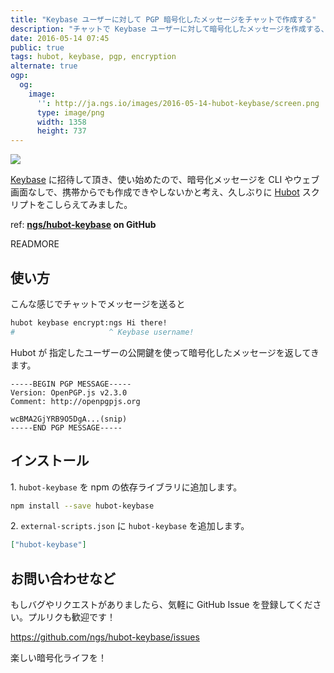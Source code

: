```yaml
---
title: "Keybase ユーザーに対して PGP 暗号化したメッセージをチャットで作成する"
description: "チャットで Keybase ユーザーに対して暗号化したメッセージを作成する、hubot-keybase を公開しました。"
date: 2016-05-14 07:45
public: true
tags: hubot, keybase, pgp, encryption
alternate: true
ogp:
  og:
    image:
      '': http://ja.ngs.io/images/2016-05-14-hubot-keybase/screen.png
      type: image/png
      width: 1358
      height: 737
---
```


![](2016-05-14-hubot-keybase/screen.png)

[Keybase] に招待して頂き、使い始めたので、暗号化メッセージを CLI やウェブ画面なしで、携帯からでも作成できやしないかと考え、久しぶりに [Hubot] スクリプトをこしらえてみました。

ref: **[ngs/hubot-keybase][hubot-keybase] on GitHub**

READMORE

## 使い方

こんな感じでチャットでメッセージを送ると

```sh
hubot keybase encrypt:ngs Hi there!
#                     ^ Keybase username!
```

Hubot が 指定したユーザーの公開鍵を使って暗号化したメッセージを返してきます。

```
-----BEGIN PGP MESSAGE-----
Version: OpenPGP.js v2.3.0
Comment: http://openpgpjs.org

wcBMA2GjYRB9O5DgA...(snip)
-----END PGP MESSAGE-----
```

## インストール

1\. `hubot-keybase` を npm の依存ライブラリに追加します。

```bash
npm install --save hubot-keybase
```

2\. `external-scripts.json` に `hubot-keybase` を追加します。

```json
["hubot-keybase"]
```

## お問い合わせなど

もしバグやリクエストがありましたら、気軽に GitHub Issue を登録してください。プルリクも歓迎です！

https://github.com/ngs/hubot-keybase/issues

楽しい暗号化ライフを！

[Keybase]: https://keybase.io/
[hubot-keybase]: https://github.com/ngs/hubot-keybase
[Hubot]: https://hubot.github.com/
